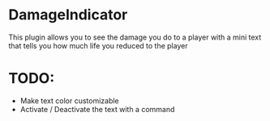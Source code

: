 # DamageIndicator
This plugin allows you to see the damage you do to a player with a mini text that tells you how much life you reduced to the player

# TODO:
- Make text color customizable
- Activate / Deactivate the text with a command
